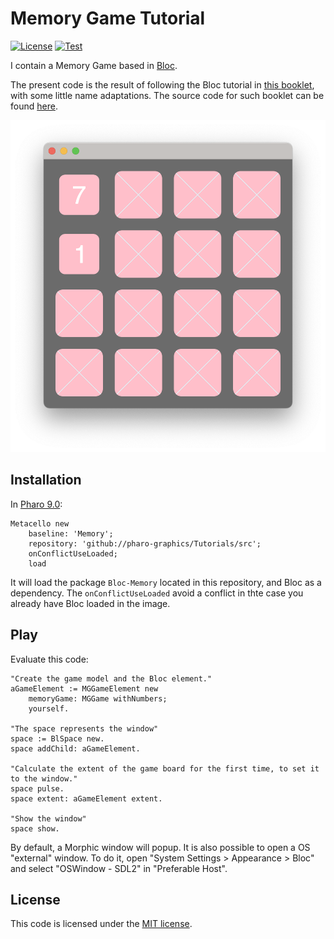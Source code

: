 # Memory Game Tutorial

[![License](https://img.shields.io/github/license/pharo-graphics/Tutorials.svg)](./LICENSE)
[![Test](https://github.com/pharo-graphics/Tutorials/actions/workflows/test.yml/badge.svg)](https://github.com/pharo-graphics/Tutorials/actions/workflows/test.yml)

I contain a Memory Game based in [Bloc](https://github.com/pharo-graphics/Bloc). 

The present code is the result of following the Bloc tutorial in [this booklet](https://files.pharo.org/books-pdfs/booklet-Bloc/2017-11-09-memorygame.pdf), with some little name adaptations.
The source code for such booklet can be found [here](https://github.com/SquareBracketAssociates/Booklet-BuildingMemoryGameWithBloc).


![Window](OSWindow.png)


## Installation

In [Pharo 9.0](https://pharo.org/download):

```smalltalk
Metacello new
    baseline: 'Memory';
    repository: 'github://pharo-graphics/Tutorials/src';
    onConflictUseLoaded;
    load
```

It will load the package `Bloc-Memory` located in this repository, and Bloc as a dependency.
The `onConflictUseLoaded` avoid a conflict in thte case you already have Bloc loaded in the image.


## Play

Evaluate this code:

```smalltalk
"Create the game model and the Bloc element."
aGameElement := MGGameElement new
	memoryGame: MGGame withNumbers;
	yourself.

"The space represents the window"
space := BlSpace new.
space addChild: aGameElement. 

"Calculate the extent of the game board for the first time, to set it to the window."
space pulse.
space extent: aGameElement extent.

"Show the window"
space show. 
```

By default, a Morphic window will popup. It is also possible to open a OS "external" window. To do it, open "System Settings > Appearance > Bloc" and select "OSWindow - SDL2" in "Preferable Host".


## License

This code is licensed under the [MIT license](./LICENSE).
